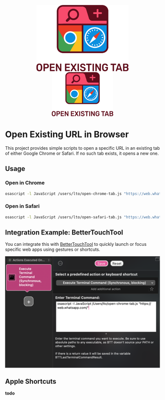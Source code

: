 
<div align="center">
<img alt="Fallback image description" src="images/logo_light.svg" width="300">
</div>

<div align="center">
<picture align="center">
  <source media="(prefers-color-scheme: dark)" srcset="images/logo_dark.svg" width="200">
  <source media="(prefers-color-scheme: light)" srcset="images/logo_light.svg" width="200">
  <img alt="Fallback image description" src="images/logo_light.svg" width="200">
</picture>
</div>

# Open Existing URL in Browser

This project provides simple scripts to open a specific URL in an existing tab of either Google Chrome or Safari. If no such tab exists, it opens a new one.

## Usage

### Open in Chrome

```sh
osascript -l JavaScript /users/lto/open-chrome-tab.js "https://web.whatsapp.com/"
```

### Open in Safari

```sh
osascript -l JavaScript /users/lto/open-safari-tab.js "https://web.whatsapp.com/"
```

## Integration Example: BetterTouchTool

You can integrate this with [BetterTouchTool](https://folivora.ai/) to quickly launch or focus specific web apps using gestures or shortcuts.

<img src="images/BetterTouchTools.png" alt="Example using BetterTouchTool" width="600">

## Apple Shortcuts
**todo**